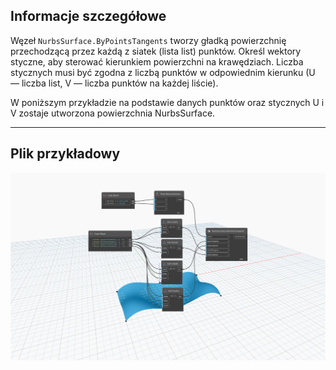 ## Informacje szczegółowe
Węzeł `NurbsSurface.ByPointsTangents` tworzy gładką powierzchnię przechodzącą przez każdą z siatek (lista list) punktów. Określ wektory styczne, aby sterować kierunkiem powierzchni na krawędziach. Liczba stycznych musi być zgodna z liczbą punktów w odpowiednim kierunku (U — liczba list, V — liczba punktów na każdej liście).

W poniższym przykładzie na podstawie danych punktów oraz stycznych U i V zostaje utworzona powierzchnia NurbsSurface.

___
## Plik przykładowy

![NurbsSurface.ByPointsTangents](./Autodesk.DesignScript.Geometry.NurbsSurface.ByPointsTangents_img.jpg)
